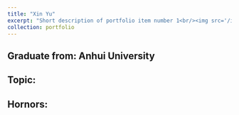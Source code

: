 ```yaml
---
title: "Xin Yu"
excerpt: "Short description of portfolio item number 1<br/><img src='/images/sscheng.png'>"
collection: portfolio
---
```


## Graduate from: Anhui University
## Topic:
## Hornors:
